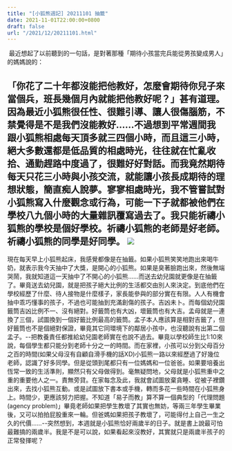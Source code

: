 ```yaml
---
title: "[小狐熊週記] 20211101 抽籤"
date: 2021-11-01T22:00:00+0800
draft: false
url: "/2021/12/20211101.html"
---
```


 最近想起了以前聽到的一句話，是對著那種「期待小孩當完兵能從男孩變成男人」的媽媽說的：

「你花了二十年都沒能把他教好，怎麼會期待你兒子來當個兵，班長幾個月內就能把他教好呢？」甚有道理。因為最近小狐熊很任性、很難引導、讓人很傷腦筋，不禁覺得是不是我們沒能教好……不過想到平常週間我跟小狐熊相處每天頂多就三四個小時，而且這三小時，絕大多數還都是低品質的相處時光，往往就在忙亂收拾、通勤趕路中度過了，很難好好對話。而我竟然期待每天只花三小時與小孩交流，就能讓小孩長成期待的理想狀態，簡直痴人說夢。寥寥相處時光，我不管嘗試對小狐熊寫入什麼觀念或行為，可能一下子就都被他們在學校八九個小時的大量雜訊覆寫過去了。我只能祈禱小狐熊的學校是個好學校。祈禱小狐熊的老師是好老師。祈禱小狐熊的同學是好同學。
![]($https://blogger.googleusercontent.com/img/b/R29vZ2xl/AVvXsEjegET9sRQvw4pAEBEYKKzLIsh-2al0nODzp4gSddDoMoK1GY4kwzAiKQTLQdNCixg5P_aZqgUYn_MbDpPpHfOslGLashPIL-2EW62e71cuVHVdLZ-r7u6N4Wh5dkvQfw6ZEsoUp_vKQ4U/w400-h225/image.png)
--
現在每天早上小狐熊起床，我感覺都像是在抽籤。如果小狐熊笑笑地跑出來喝牛奶，就表示我今天抽中了大獎，是開心的小狐熊。如果是臭著臉跑出來，然後無端哭鬧，我就知道這一天抽中了不開心的小狐熊……而送去幼兒園就更像是在抽籤了。畢竟送去幼兒園，就是把孩子絕大比例的生活都交由別人來決定。到底他們在學校經歷了什麼、待人接物是什麼樣子，家長能參與的部分實在有限。人人有機會抽中乖巧懂事的孩子，不過也可能抽到充滿創傷的孩子。吉凶未卜。而每個幼兒園籤筒吉凶比例不一、沒有絕對。好籤筒也有大凶，壞籤筒也有大吉。孟母就是一連換了三個，試圖換到一個好籤比例最高的籤筒。孟子本人應該算是相對吉籤了，但好籤筒也不是個絕對保證，畢竟其它同環境下的鄰居小孩中，也沒聽說有出第二個孟子。--把教養責任都推給幼兒園老師實在也說不過去。畢竟以學校師生比1:10來說，每個學生都只能分到老師十分之一的時間。而在家裡，小孩可以分到父母百分之百的時間(如果父母沒有自顧自滑手機的話XD)小狐熊一路以來經歷過了好幾位老師，認識了好多同學。但是從頭到尾都只有一位媽媽和一位爸爸。如果要培養出恆常一致的生活準則，顯然只有父母做得到。毫無疑問地，父母就是小狐熊重中之重的重要他人之一。責無旁貸。在家每念及此，我就會試圖放棄貪睡、從被子裡鑽出來，去找小狐熊互動。或是試圖放下書本或手機，轉而多花一些時間在小狐熊身上。時間少，更應該努力把握。不知道「易子而教」算不算一個典型的「代理問題(agency problem)」畢竟老師如果把學生教壞了其實也無妨，等兩三年學生畢業後，又可以拍拍屁股重來一輪。但爸媽如果把孩子教壞了，可能得付上自己一生之久的代價……--突然想到，本週就是小狐熊恰好兩歲半的日子。就是書上說最可怕最難搞的兩歲半。我是不是可以說，如果看起來沒教好，其實就只是兩歲半孩子的正常發揮呢？
